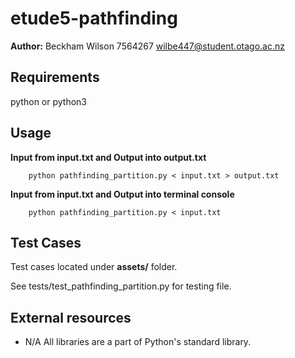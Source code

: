 # etude5-pathfinding

**Author:** Beckham Wilson 7564267 wilbe447@student.otago.ac.nz

## Requirements
python 
or 
python3 


## Usage
**Input from input.txt and Output into output.txt**
```
    python pathfinding_partition.py < input.txt > output.txt

```

**Input from input.txt and Output into terminal console**
```
    python pathfinding_partition.py < input.txt
```

## Test Cases
Test cases located under **assets/** folder.

See tests/test_pathfinding_partition.py for testing file. 

## External resources

* N/A All libraries are a part of Python's standard library.